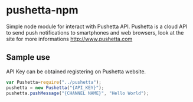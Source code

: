 # pushetta-npm

Simple node module for interact with Pushetta API.
Pushetta is a cloud API to send push notifications to smartphones and web browsers, look at the site for more informations http://www.pushetta.com

## Sample use

API Key can be obtained registering on Pushetta website.


```javascript
var Pushetta=require("../pushetta");
pushetta = new Pushetta("{API_KEY}");
pushetta.pushMessage("{CHANNEL NAME}", "Hello World");
```


